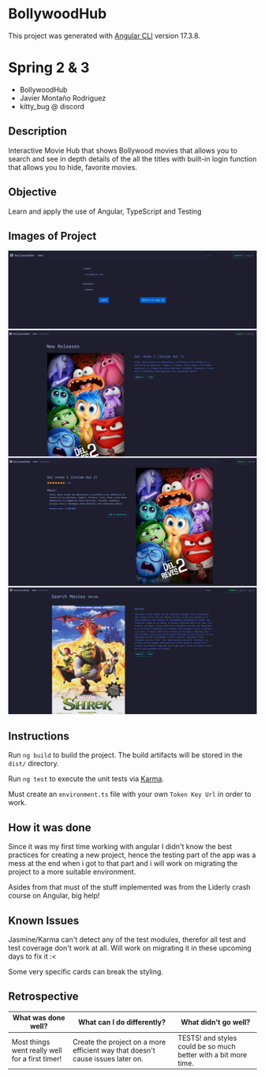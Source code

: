 # BollywoodHub

This project was generated with [Angular CLI](https://github.com/angular/angular-cli) version 17.3.8.

# Spring 2 & 3

* BollywoodHub
* Javier Montaño Rodriguez
* kitty_bug @ discord

## Description

Interactive Movie Hub that shows Bollywood movies that allows you to search and see in depth details of the all the titles with built-in login function that allows you to hide, favorite movies.

## Objective

Learn and apply the use of Angular, TypeScript and Testing

## Images of Project

![1](public/Login_SignUp.png)
![2](public/Home.png)
![3](public/Movie_details.png)
![4](public/Search.png)

## Instructions

Run `ng build` to build the project. The build artifacts will be stored in the `dist/` directory.

Run `ng test` to execute the unit tests via [Karma](https://karma-runner.github.io).

Must create an `environment.ts` file with your own `Token Key Url` in order to work.

## How it was done

Since it was my first time working with angular I didn't know the best practices for creating a new project, hence the testing part of the app was a mess at the end when i got to that part and i will work on migrating the project to a more suitable environment.

Asides from that must of the stuff implemented was from the Liderly crash course on Angular, big help!

## Known Issues

Jasmine/Karma can't detect any of the test modules, therefor all test and test coverage don't work at all. Will work on migrating it in these upcoming days to fix it :<

Some very specific cards can break the styling.

## Retrospective

| What was done well? | What can I do differently? | What didn't go well? |
------------------|----------------------------|-----------------------
| Most things went really well for a first timer! | Create the project on a more efficient way that doesn't cause issues later on. | TESTS! and styles could be so much better with a bit more time.